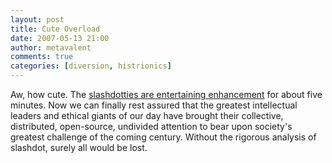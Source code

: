 ```yaml
---
layout: post
title: Cute Overload
date: 2007-05-13 21:00
author: metavalent
comments: true
categories: [diversion, histrionics]
---
```

Aw, how cute. The <a href="http://science.slashdot.org/article.pl?sid=07/05/14/0020234&amp;from=rss">slashdotties are entertaining enhancement</a> for about five minutes. Now we can finally rest assured that the greatest intellectual leaders and ethical giants of our day have brought their collective, distributed, open-source, undivided attention to bear upon society's greatest challenge of the coming century. Without the rigorous analysis of slashdot, surely all would be lost.
